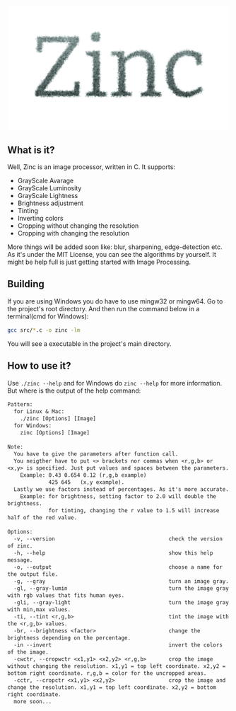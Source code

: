 <p align="center">
  <img src="https://github.com/MubinMuhammad/Zinc/blob/master/readme_res/logo.png?raw=true" 
  alt="Zinc Logo" 
  width=500 /> 
</p>

## What is it?
Well, Zinc is an image processor, written in C. It supports:
- GrayScale Avarage
- GrayScale Luminosity 
- GrayScale Lightness
- Brightness adjustment
- Tinting
- Inverting colors
- Cropping without changing the resolution
- Cropping with changing the resolution

More things will be added soon like: blur, sharpening, edge-detection etc. As it's under the MIT License, you can see the algorithms by yourself. It might be help full is just getting started with Image Processing.

## Building
If you are using Windows you do have to use mingw32 or mingw64.
Go to the project's root directory. And then run the command below in a terminal(cmd for Windows):
```bash
gcc src/*.c -o zinc -lm
```
You will see a executable in the project's main directory.

## How to use it?
Use `./zinc --help` and for Windows do `zinc --help` for more information.
But where is the output of the help command:

```
Pattern:
  for Linux & Mac:
    ./zinc [Options] [Image]
  for Windows:
    zinc [Options] [Image]

Note:
  You have to give the parameters after function call.
  You neigther have to put <> brackets nor commas when <r,g,b> or <x,y> is specified. Just put values and spaces between the parameters.
    Example: 0.43 0.654 0.12 (r,g,b example)
             425 645   (x,y example).
  Lastly we use factors instead of percentages. As it's more accurate.
    Example: for brightness, setting factor to 2.0 will double the brightness.
             for tinting, changing the r value to 1.5 will increase half of the red value.

Options:
  -v, --version                                    check the version of zinc.
  -h, --help                                       show this help message.
  -o, --output                                     choose a name for the output file.
  -g, --gray                                       turn an image gray.
  -gl, --gray-lumin                                turn the image gray with rgb values that fits human eyes.
  -gli, --gray-light                               turn the image gray with min,max values.
  -ti, --tint <r,g,b>                              tint the image with the <r,g,b> values.
  -br, --brightness <factor>                       change the brightness depending on the percentage.
  -in --invert                                     invert the colors of the image.
  -cwctr, --cropwctr <x1,y1> <x2,y2> <r,g,b>       crop the image without changing the resolution. x1,y1 = top left coordinate. x2,y2 = bottom right coordinate. r,g,b = color for the uncropped areas.
  -cctr, --cropctr <x1,y1> <x2,y2>                 crop the image and change the resolution. x1,y1 = top left coordinate. x2,y2 = bottom right coordinate.
  more soon...
```
